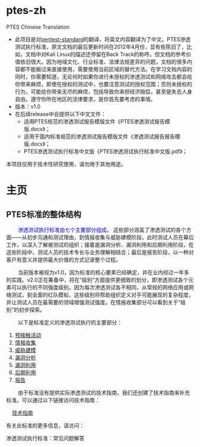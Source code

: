 # ptes-zh

PTES Chinese Translation

- 此项目是对[pentest-standard](http://www.pentest-standard.org)的翻译，将英文内容翻译为了中文。PTES渗透测试执行标准，原文文档的最后更新时间在2012年4月份，显有些陈旧了，比如，文档中对Kali Linux的描述还停留在Back Track的称呼。但文档的参考价值依旧很大。因为地域文化、行业标准、法律法规差异的问题，文档的很多内容都不能搬过来直接使用，需要使用当前区域的替代方法。在学习文档内容的同时，你需要知道，无论何时如果你进行未授权的渗透测试和网络攻击都会给你带来麻烦，即使在授权的测试中，也要注意测试的授权范围；否则未授权的行为，可能给你带来无尽的麻烦，包括导致你承担经济赔偿，甚至是失去人身自由。遵守你所在地区的法律要求，是你首先要考虑的事情。
- 版本：v1.0
- 在后续release中会提供以下中文文件：
  - 适用PTES规范的渗透测试报告模版文件《PTES渗透测试报告模版.docx》；
  - 适用于国内标准规范的渗透测试报告模版文件《渗透测试报告报告模版.docx》；
  - PTES渗透测试执行标准中文版《PTES渗透测试执行标准中文版.pdf》；

本项目仅用于技术性研究使用，请勿用于其他用途。

# 主页

## PTES标准的整体结构

        <span style="color: blue">渗透测试执行标准由七个主要部分组成。</span> 这些部分涵盖了渗透测试的各个方面——从初步沟通和测试理由，到情报收集与威胁建模阶段，此时测试人员在幕后工作，以深入了解被测试的组织；接着是漏洞分析、漏洞利用和后期利用阶段，在这些阶段中，测试人员的技术专长与业务理解相结合；最后是报告阶段，以一种对客户有意义并提供最大价值的方式记录整个过程。

        当前版本被视为v1.0，因为标准的核心要素已经确定，并在业内经过一年多的实践。v2.0正在筹备中，将在“级别”方面提供更细致的划分，即渗透测试各个元素可以执行的不同强度级别。因为每次渗透测试各不相同，从常规的网络应用或网络测试，到全面的红队模拟，这些级别将帮助组织定义对手可能展现的复杂程度，并让测试人员在最需要的领域增强测试强度。在情报收集部分可以看到关于“级别”的初步探索。

        以下是标准定义的渗透测试执行的主要部分：

1. [预接触活动](./main-page/pre-engagement.md)
2. [情报收集](./main-page/Intelligence_Gathering.md)
3. [威胁建模](./main-page/Threat_Modeling.md)
4. [漏洞分析](./Vulnerabliity_Analysis.md)
5. [漏洞利用](./Exploitation.md)
6. [后期利用]()
7. [报告]()

        由于标准没有提供实际渗透测试的技术指南，我们还创建了技术指南来补充标准。可以通过以下链接访问技术指南：

    [技术指南](./ptes_technical_guidelines/PTES_Technial_Guidelines.md)

有关此标准的更多信息，请访问：

渗透测试执行标准：常见问题解答
